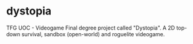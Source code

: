 # dystopia
TFG UOC - Videogame
Final degree project called "Dystopia". A 2D top-down survival, sandbox (open-world) and roguelite videogame.
